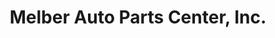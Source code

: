 ---
title: "Melber Auto Parts Center, Inc."
url: /quezon-city/melber-auto-parts-center-inc/
shop: car parts
---